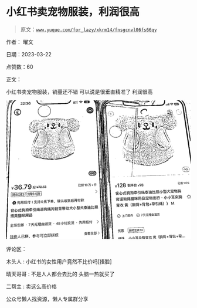# 小红书卖宠物服装，利润很高

> 原文：[`www.yuque.com/for_lazy/xkrm14/fnsgcnvl06fs66qy`](https://www.yuque.com/for_lazy/xkrm14/fnsgcnvl06fs66qy)

作者： 曜文

日期：2023-03-22

点赞数：60

正文：

小红书卖宠物服装，销量还不错 可以说是很垂直精准了 利润很高

![](img/39611d6a137674982a7fe79d2d899106.png)  

评论区：

木头人 : 小红书的女性用户竟然不比价吗[捂脸]

晴天哥哥 : 不是人人都会去比的 头脑一热就买了

二帮主 : 卖这么高价格

公众号懒人找资源，懒人专属群分享


